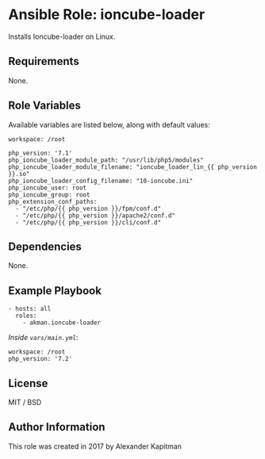 # Ansible Role: ioncube-loader

Installs Ioncube-loader on Linux.

## Requirements

None.

## Role Variables

Available variables are listed below, along with default values:

    workspace: /root
    
    php_version: '7.1'
    php_ioncube_loader_module_path: "/usr/lib/php5/modules"
    php_ioncube_loader_module_filename: "ioncube_loader_lin_{{ php_version }}.so"
    php_ioncube_loader_config_filename: "10-ioncube.ini"
    php_ioncube_user: root
    php_ioncube_group: root
    php_extension_conf_paths:
      - "/etc/php/{{ php_version }}/fpm/conf.d"
      - "/etc/php/{{ php_version }}/apache2/conf.d"
      - "/etc/php/{{ php_version }}/cli/conf.d"

## Dependencies

None.

## Example Playbook

    - hosts: all
      roles:
        - akman.ioncube-loader

*Inside `vars/main.yml`*:

    workspace: /root
    php_version: '7.2'

## License

MIT / BSD

## Author Information

This role was created in 2017 by Alexander Kapitman
